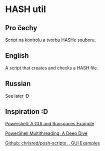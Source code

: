 # HASH util

## Pro čechy

Script na kontrolu a tvorbu HASHe souboru.

## English

A script that creates and checks a HASH file.

## Russian 

See later :D

## Inspiration :D

[Powershell: A GUI and Runspaces Example](https://blog.redit.name/posts/2020/powershell-a-gui-and-runspaces-example.html)

[PowerShell Multithreading: A Deep Dive](https://adamtheautomator.com/powershell-multithreading/)

[Github: chrisred/posh-scripts .. GUI Examples](https://github.com/chrisred/posh-scripts/tree/master/GUI%20Examples)
